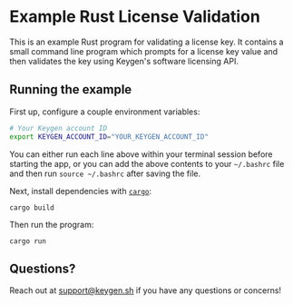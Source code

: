 # Example Rust License Validation
This is an example Rust program for validating a license key. It contains a
small command line program which prompts for a license key value and then
validates the key using Keygen's software licensing API.

## Running the example

First up, configure a couple environment variables:

```bash
# Your Keygen account ID
export KEYGEN_ACCOUNT_ID="YOUR_KEYGEN_ACCOUNT_ID"
```

You can either run each line above within your terminal session before
starting the app, or you can add the above contents to your `~/.bashrc`
file and then run `source ~/.bashrc` after saving the file.

Next, install dependencies with [`cargo`](https://doc.rust-lang.org/cargo/):

```
cargo build
```

Then run the program:

```
cargo run
```

## Questions?

Reach out at [support@keygen.sh](mailto:support@keygen.sh) if you have any
questions or concerns!
